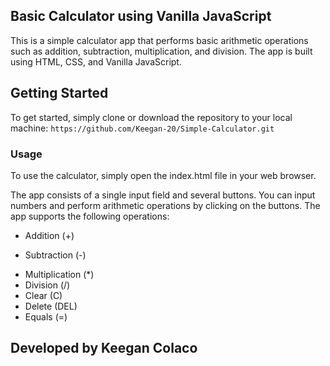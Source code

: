 ## Basic Calculator using Vanilla JavaScript

This is a simple calculator app that performs basic arithmetic operations such as addition, subtraction, multiplication, and division. The app is built using HTML, CSS, and Vanilla JavaScript.

## Getting Started
To get started, simply clone or download the repository to your local machine:
` https://github.com/Keegan-20/Simple-Calculator.git `

### Usage
To use the calculator, simply open the index.html file in your web browser.

The app consists of a single input field and several buttons. You can input numbers and perform arithmetic operations by clicking on the buttons. The app supports the following operations:

* Addition (+)
- Subtraction (-)
* Multiplication (*)
* Division (/)
* Clear (C)
* Delete (DEL)
* Equals (=)

## Developed by Keegan Colaco